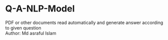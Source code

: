 # Q-A-NLP-Model
PDF or other documents read automatically and generate answer according to given question 
<br>
Author: Md asraful Islam
